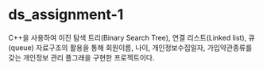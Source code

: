# ds_assignment-1

C++을 사용하여 이진 탐색 트리(Binary Search Tree), 연결 리스트(Linked list), 큐(queue) 자료구조의 활용을 통해 회원이름, 나이, 개인정보수집일자, 가입약관종류를 갖는 개인정보 관리 플그래을 구현한 프로젝트이다.


